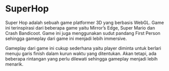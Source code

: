 # SuperHop

Super Hop adalah sebuah game platformer 3D yang berbasis WebGL. Game ini terinspirasi dari beberapa game yaitu Mirror’s Edge, Super Mario dan Crash Bandicoot. Game ini juga menggunakan sudut pandang First Person sehingga gameplay dari game ini menjadi lebih immersive.

Gameplay dari game ini cukup sederhana yaitu player diminta untuk berlari menuju garis finish dalam kurun waktu yang ditentukan. Akan tetapi, ada beberapa rintangan yang perlu dilewati sehingga gameplay menjadi lebih menarik. 
